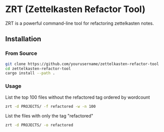 # ZRT (Zettelkasten Refactor Tool)
ZRT is a powerful command-line tool for refactoring zettelkasten notes.

## Installation

### From Source
```bash
git clone https://github.com/yourusername/zettelkasten-refactor-tool
cd zettelkasten-refactor-tool
cargo install --path .
```

### Usage
List the top 100 files without the refactored tag ordered by wordcount
```bash
zrt -d PROJECTS/ -f refactored -w -n 100
```

List the files with only the tag "refactored"
```bash
zrt -d PROJECTS/ -o refactored
```